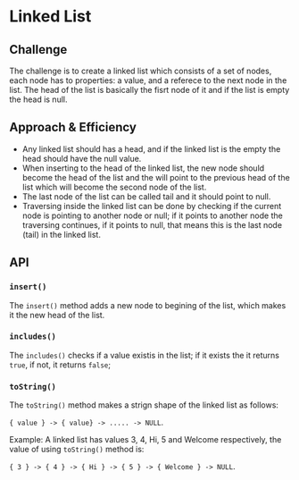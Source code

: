 # Linked List

## Challenge

The challenge is to create a linked list which consists of a set of nodes, each node has to properties: a value, and a referece to the next node in the list. The head of the list is basically the fisrt node of it and if the list is empty the head is null.

## Approach & Efficiency

* Any linked list should has a head, and if the linked list is the empty the head should have the null value.
* When inserting to the head of the linked list, the new node should become the head of the list and the will point to the previous head of the list which will become the second node of the list.
* The last node of the list can be called tail and it should point to null.
* Traversing inside the linked list can be done by checking if the current node is pointing to another node or null; if it points to another node the traversing continues, if it points to null, that means this is the last node (tail) in the linked list.

## API

### `insert()`

The `insert()` method adds a new node to begining of the list, which makes it the new head of the list.

### `includes()`

The `includes()` checks if a value existis in the list; if it exists the it returns `true`, if not, it returns `false`;

### `toString()`

The `toString()` method makes a strign shape of the linked list as follows:

`{ value } -> { value} -> ..... -> NULL`.

Example: A linked list has values 3, 4, Hi, 5 and Welcome respectively, the value of using `toString()` method is:

`{ 3 } -> { 4 } -> { Hi } -> { 5 } -> { Welcome } -> NULL`.
